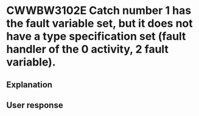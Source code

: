 # CWWBW3102E Catch number 1 has the fault variable set, but it does not have a type specification set (fault handler of the 0 activity, 2 fault variable).

## Explanation

## User response